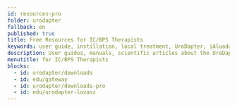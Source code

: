 ```yaml
---
id: resources-pro
folder: urodapter
fallback: en
published: true
title: Free Resources for IC/BPS Therapists
keywords: user guide, instillation, local treatment, UroDapter, iAluadapter, replacing catheter
description: User guides, manuals, scientific articles about the UroDapter. Get to know the urological syringe adapter which replaces the catheter and enables painless, complication free bladder instillation.
menutitle: for IC/BPS Therapists
blocks:
  - id: urodapter/downloads
  - id: edu/gateway
  - id: urodapter/downloads-pro
  - id: edu/urodapter-lovasz
---
```

